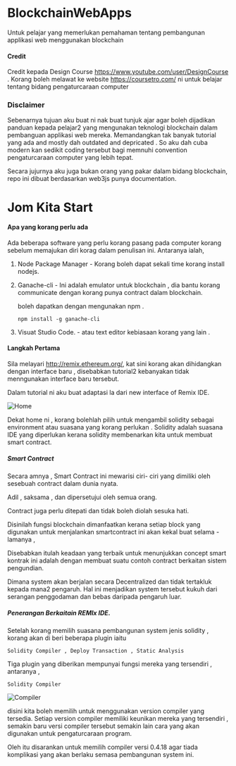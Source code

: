 # BlockchainWebApps
 Untuk pelajar yang memerlukan pemahaman tentang pembangunan applikasi web menggunakan blockchain
 
#### Credit

Credit kepada Design Course  https://www.youtube.com/user/DesignCourse . Korang boleh melawat ke website 
https://coursetro.com/ ni untuk belajar tentang bidang pengaturcaraan computer

### Disclaimer

Sebenarnya tujuan aku buat ni nak buat tunjuk ajar agar boleh dijadikan panduan kepada pelajar2 yang mengunakan teknologi blockchain dalam pembanguan applikasi web mereka. Memandangkan tak banyak tutorial yang ada and mostly dah outdated and depricated . So aku dah cuba modern kan sedikit coding tersebut bagi memnuhi convention pengaturcaraan computer yang lebih tepat.

Secara jujurnya aku juga bukan orang yang pakar dalam bidang blockchain, repo ini dibuat berdasarkan web3js punya documentation.

# Jom Kita Start 

#### Apa yang korang perlu ada

Ada beberapa software yang perlu korang pasang pada computer korang sebelum memajukan diri korag dalam penulisan ini. Antaranya ialah,

1. Node Package Manager - Korang boleh dapat sekali time korang install nodejs.
2. Ganache-cli - Ini adalah emulator untuk blockchain , dia bantu korang communicate dengan korang punya   contract dalam blockchain.

   boleh dapatkan dengan mengunakan npm .

   ```npm install -g ganache-cli```
   

3. Visuat Studio Code. - atau text editor kebiasaan korang yang lain .


#### Langkah Pertama

Sila melayari http://remix.ethereum.org/, kat sini korang akan dihidangkan dengan interface baru , disebabkan tutorial2 kebanyakan tidak menngunakan interface baru tersebut.

Dalam tutorial ni aku buat adaptasi la dari new interface of Remix IDE.

![Home](/images/home.PNG)

Dekat home ni , korang bolehlah pilih untuk mengambil solidity sebagai environment atau suasana yang korang perlukan . Solidity adalah suasana IDE yang diperlukan kerana solidity membenarkan kita untuk membuat smart contract.


##### Smart Contract

Secara amnya , Smart Contract ini mewarisi ciri- ciri yang dimiliki oleh sesebuah contract dalam dunia nyata.

Adil , saksama , dan dipersetujui oleh semua orang.

Contract juga perlu ditepati dan tidak boleh diolah sesuka hati.

Disinilah fungsi blockchain dimanfaatkan kerana setiap block yang digunakan untuk menjalankan smartcontract ini akan kekal buat selama - lamanya , 

Disebabkan itulah keadaan yang terbaik untuk menunjukkan concept smart kontrak ini adalah dengan membuat suatu contoh contract berkaitan sistem pengundian.

Dimana system akan berjalan secara Decentralized dan tidak tertakluk kepada mana2 pengaruh. Hal ini menjadikan system tersebut kukuh dari serangan penggodaman dan bebas daripada pengaruh luar.


##### Penerangan Berkaitain REMIx IDE.

Setelah korang memilih suasana pembangunan system jenis solidity , korang akan di beri beberapa plugin iaitu 

``` Solidity Compiler , Deploy Transaction , Static Analysis ```

Tiga plugin yang diberikan mempunyai fungsi mereka yang tersendiri , antaranya ,

```Solidity Compiler ```

![Compiler](/images/compiler.PNG)

disini kita boleh memilih untuk menggunakan version compiler yang tersedia. Setiap version compiler memiliki keunikan mereka yang tersendiri , semakin baru versi compiler tersebut semakin lain cara yang akan digunakan untuk pengaturcaraan program.

Oleh itu disarankan untuk memilih compiler versi 0.4.18 agar tiada komplikasi yang akan berlaku semasa pembangunan system ini.



``` 

